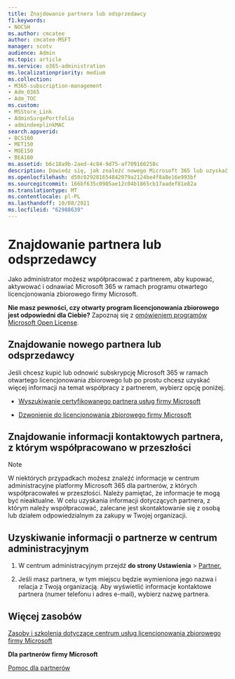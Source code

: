 ```yaml
---
title: Znajdowanie partnera lub odsprzedawcy
f1.keywords:
- NOCSH
ms.author: cmcatee
author: cmcatee-MSFT
manager: scotv
audience: Admin
ms.topic: article
ms.service: o365-administration
ms.localizationpriority: medium
ms.collection:
- M365-subscription-management
- Adm_O365
- Adm_TOC
ms.custom:
- MSStore_Link
- AdminSurgePortfolio
- admindeeplinkMAC
search.appverid:
- BCS160
- MET150
- MOE150
- BEA160
ms.assetid: b6c18a9b-2aed-4c84-9d75-af709160258c
description: Dowiedz się, jak znaleźć nowego Microsoft 365 lub uzyskać informacje kontaktowe partnera, z nim współpracowałeś w przeszłości.
ms.openlocfilehash: d50c829281654842079a2124be4f8a8e16e993bf
ms.sourcegitcommit: 166bf635c0905ae12c04b1865cb17aadef81e82a
ms.translationtype: MT
ms.contentlocale: pl-PL
ms.lasthandoff: 10/08/2021
ms.locfileid: "62988639"
---
```

# <a name="find-your-partner-or-reseller"></a>Znajdowanie partnera lub odsprzedawcy

Jako administrator możesz współpracować z partnerem, aby kupować, aktywować i odnawiać Microsoft 365 w ramach programu otwartego licencjonowania zbiorowego firmy Microsoft. 
  
 **Nie masz pewności, czy otwarty program licencjonowania zbiorowego jest odpowiedni dla Ciebie?** Zapoznaj się z [omówieniem programów Microsoft Open License](https://go.microsoft.com/fwlink/p/?LinkId=613298).
  
## <a name="find-a-new-partner-or-reseller"></a>Znajdowanie nowego partnera lub odsprzedawcy

Jeśli chcesz kupić lub odnowić subskrypcję Microsoft 365 w ramach otwartego licencjonowania zbiorowego lub po prostu chcesz uzyskać więcej informacji na temat współpracy z partnerem, wybierz opcję poniżej. 
  
- [Wyszukiwanie certyfikowanego partnera usług firmy Microsoft](https://go.microsoft.com/fwlink/p/?LinkId=613304)
    
- [Dzwonienie do licencjonowania zbiorowego firmy Microsoft](https://go.microsoft.com/fwlink/p/?LinkId=613305)
    
## <a name="find-contact-information-for-a-partner-youve-worked-with-in-the-past"></a>Znajdowanie informacji kontaktowych partnera, z którym współpracowano w przeszłości

> [!NOTE]
> W niektórych przypadkach możesz znaleźć informacje w centrum administracyjne platformy Microsoft 365 dla partnerów, z których współpracowałeś w przeszłości. Należy pamiętać, że informacje te mogą być nieaktualne. W celu uzyskania informacji dotyczących partnera, z którym należy współpracować, zalecane jest skontaktowanie się z osobą lub działem odpowiedzialnym za zakupy w Twojej organizacji. 
  
## <a name="get-partner-info-in-the-admin-center"></a>Uzyskiwanie informacji o partnerze w centrum administracyjnym

1. W centrum administracyjnym przejdź **do strony Ustawienia** >  <a href="https://go.microsoft.com/fwlink/p/?linkid=2074649" target="_blank">Partner.</a>
  
2. Jeśli masz partnera, w tym miejscu będzie wymieniona jego nazwa i relacja z Twoją organizacją. Aby wyświetlić informacje kontaktowe partnera (numer telefonu i adres e-mail), wybierz nazwę partnera.
    
## <a name="more-resources"></a>Więcej zasobów

[Zasoby i szkolenia dotyczące centrum usług licencjonowania zbiorowego firmy Microsoft](https://go.microsoft.com/fwlink/?LinkId=613306)
  
 **Dla partnerów firmy Microsoft**
  
[Pomoc dla partnerów](https://support.microsoft.com/office/ae811622-b838-4f62-b7e9-659627374963)
  

